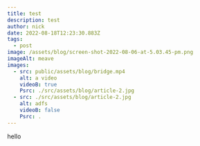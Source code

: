```yaml
---
title: test
description: test
author: nick
date: 2022-08-18T12:23:30.883Z
tags:
  - post
image: /assets/blog/screen-shot-2022-08-06-at-5.03.45-pm.png
imageAlt: meave
images:
  - src: public/assets/blog/bridge.mp4
    alt: a video
    videoB: true
    Psrc: ./src/assets/blog/article-2.jpg
  - src: ./src/assets/blog/article-2.jpg
    alt: adfs
    videoB: false
    Psrc: .
---
```

hello